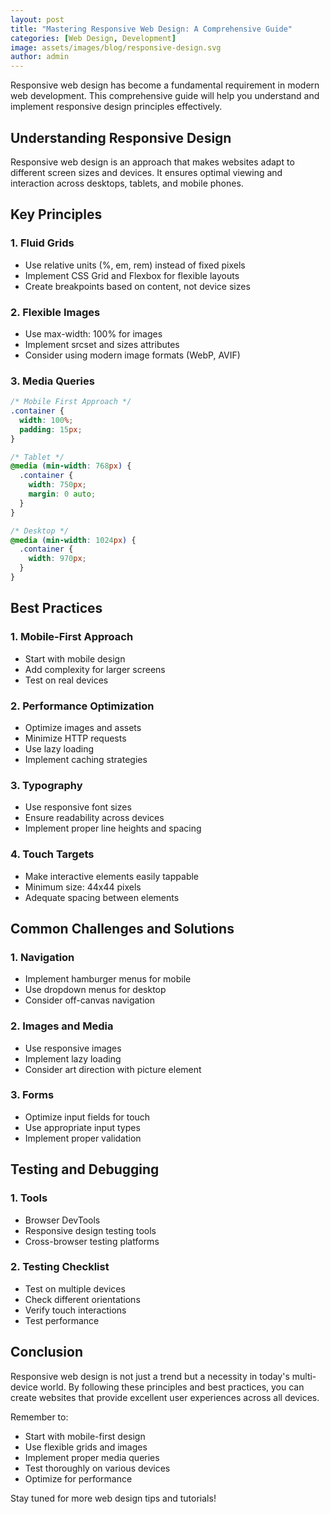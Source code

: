 ```yaml
---
layout: post
title: "Mastering Responsive Web Design: A Comprehensive Guide"
categories: [Web Design, Development]
image: assets/images/blog/responsive-design.svg
author: admin
---
```


Responsive web design has become a fundamental requirement in modern web development. This comprehensive guide will help you understand and implement responsive design principles effectively.

## Understanding Responsive Design
Responsive web design is an approach that makes websites adapt to different screen sizes and devices. It ensures optimal viewing and interaction across desktops, tablets, and mobile phones.

## Key Principles

### 1. Fluid Grids
- Use relative units (%, em, rem) instead of fixed pixels
- Implement CSS Grid and Flexbox for flexible layouts
- Create breakpoints based on content, not device sizes

### 2. Flexible Images
- Use max-width: 100% for images
- Implement srcset and sizes attributes
- Consider using modern image formats (WebP, AVIF)

### 3. Media Queries
```css
/* Mobile First Approach */
.container {
  width: 100%;
  padding: 15px;
}

/* Tablet */
@media (min-width: 768px) {
  .container {
    width: 750px;
    margin: 0 auto;
  }
}

/* Desktop */
@media (min-width: 1024px) {
  .container {
    width: 970px;
  }
}
```

## Best Practices

### 1. Mobile-First Approach
- Start with mobile design
- Add complexity for larger screens
- Test on real devices

### 2. Performance Optimization
- Optimize images and assets
- Minimize HTTP requests
- Use lazy loading
- Implement caching strategies

### 3. Typography
- Use responsive font sizes
- Ensure readability across devices
- Implement proper line heights and spacing

### 4. Touch Targets
- Make interactive elements easily tappable
- Minimum size: 44x44 pixels
- Adequate spacing between elements

## Common Challenges and Solutions

### 1. Navigation
- Implement hamburger menus for mobile
- Use dropdown menus for desktop
- Consider off-canvas navigation

### 2. Images and Media
- Use responsive images
- Implement lazy loading
- Consider art direction with picture element

### 3. Forms
- Optimize input fields for touch
- Use appropriate input types
- Implement proper validation

## Testing and Debugging

### 1. Tools
- Browser DevTools
- Responsive design testing tools
- Cross-browser testing platforms

### 2. Testing Checklist
- Test on multiple devices
- Check different orientations
- Verify touch interactions
- Test performance

## Conclusion
Responsive web design is not just a trend but a necessity in today's multi-device world. By following these principles and best practices, you can create websites that provide excellent user experiences across all devices.

Remember to:
- Start with mobile-first design
- Use flexible grids and images
- Implement proper media queries
- Test thoroughly on various devices
- Optimize for performance

Stay tuned for more web design tips and tutorials! 